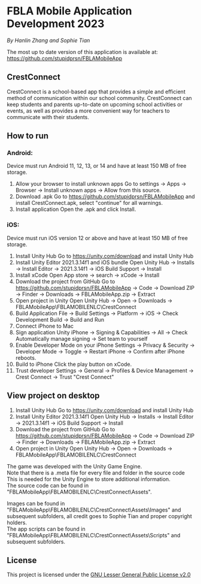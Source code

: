 # FBLA Mobile Application Development 2023
*By Hanlin Zhang and Sophie Tian*

The most up to date version of this application is available at: https://github.com/stupidprsn/FBLAMobileApp

## CrestConnect

CrestConnect is a school-based app that provides a
simple and efficient method of communication within our school 
community. CrestConnect can keep students and parents up-to-date 
on upcoming school activities or events, as well as provides a more 
convenient way for teachers to communicate with their students. 

## How to run
### Android:
Device must run Android 11, 12, 13, or 14 and have at least 150 MB of free storage.
1. Allow your browser to install unknown apps
Go to settings -> Apps -> Browser -> Install unknown apps -> Allow from this source.
2. Download .apk
Go to https://github.com/stupidprsn/FBLAMobileApp and install CrestConnect.apk, select "continue" for all warnings.
3. Install application
Open the .apk and click Install.

### iOS:
Device must run iOS version 12 or above and have at least 150 MB of free storage.
1. Install Unity Hub
Go to https://unity.com/download and install Unity Hub
2. Install Unity Editor 2021.3.14f1 and iOS bundle
Open Unity Hub -> Installs -> Install Editor -> 2021.3.14f1 -> iOS Build Support -> Install
3. Install xCode
Open App store -> search -> xCode -> Install
4. Download the project from GitHub
Go to https://github.com/stupidprsn/FBLAMobileApp -> Code -> Download ZIP -> Finder -> Downloads -> FBLAMobileApp.zip -> Extract
5. Open project in Unity
Open Unity Hub -> Open -> Downloads -> FBLAMobileApp\FBLAMOBILENLC\CrestConnect
6. Build Application
File -> Build Settings -> Platform -> iOS -> Check Development Build -> Build and Run
7. Connect iPhone to Mac
8. Sign application
Unity iPhone -> Signing & Capabilities -> All -> Check Automatically manage signing -> Set team to yourself
8. Enable Developer Mode on your iPhone
Settings -> Privacy & Security -> Developer Mode -> Toggle -> Restart iPhone -> Confirm after iPhone reboots.
9. Build to iPhone
Click the play button on xCode.
10. Trust developer
Settings -> General -> Profiles & Device Management -> Crest Connect -> Trust "Crest Connect"

## View project on desktop
1. Install Unity Hub
Go to https://unity.com/download and install Unity Hub
2. Install Unity Editor 2021.3.14f1
Open Unity Hub -> Installs -> Install Editor -> 2021.3.14f1 -> iOS Build Support -> Install
4. Download the project from GitHub
Go to https://github.com/stupidprsn/FBLAMobileApp -> Code -> Download ZIP -> Finder -> Downloads -> FBLAMobileApp.zip -> Extract
5. Open project in Unity
Open Unity Hub -> Open -> Downloads -> FBLAMobileApp\FBLAMOBILENLC\CrestConnect

The game was developed with the Unity Game Engine.  
Note that there is a .meta file for every file and folder in the source code 
This is needed for the Unity Engine to store additional information.  
The source code can be found in "FBLAMobileApp\FBLAMOBILENLC\CrestConnect\Assets\".  

Images can be found in "FBLAMobileApp\FBLAMOBILENLC\CrestConnect\Assets\Images" and subsequent subfolders, all credit goes to Sophie Tian and proper copyright holders.  
The app scripts can be found in "FBLAMobileApp\FBLAMOBILENLC\CrestConnect\Assets\Scripts" and subsequent subfolders.  

## License
This project is licensed under the [GNU Lesser General Public License v2.0](https://www.gnu.org/licenses/old-licenses/gpl-2.0.en.html#SEC4)